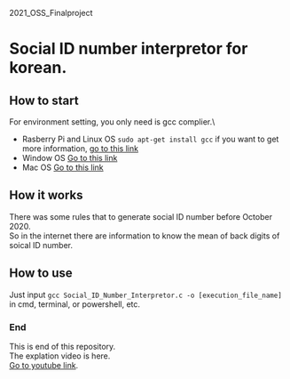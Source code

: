 2021_OSS_Finalproject

# Social ID number interpretor for korean.

## How to start
For environment setting, you only need is gcc complier.\
* Rasberry Pi and Linux OS `sudo apt-get install gcc` if you want to get more information, [go to this link](https://byd0105.tistory.com/9)
* Window OS [Go to this link](https://copycoding.tistory.com/285)
* Mac OS [Go to this link](https://m.blog.naver.com/cy2003k/222061843986)

## How it works
There was some rules that to generate social ID number before October 2020.\
So in the internet there are information to know the mean of back digits of soical ID number.

## How to use
Just input `gcc Social_ID_Number_Interpretor.c -o [execution_file_name]` in cmd, terminal, or powershell, etc.

### End
This is end of this repository.\
The explation video is here.\
[Go to youtube link](https://youtu.be/b_A-qHZStvU).
